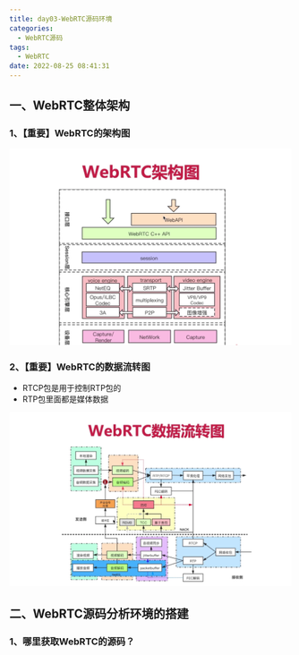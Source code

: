 ```yaml
---
title: day03-WebRTC源码环境
categories:
  - WebRTC源码
tags:
  - WebRTC
date: 2022-08-25 08:41:31
---
```




## 一、WebRTC整体架构

### 1、【重要】WebRTC的架构图



![image-20220727074051056](day03-WebRTC源码环境/image-20220727074051056.png)



### 2、【重要】WebRTC的数据流转图

- RTCP包是用于控制RTP包的
- RTP包里面都是媒体数据

![image-20220727074121906](day03-WebRTC源码环境/image-20220727074121906.png)



## 二、WebRTC源码分析环境的搭建

### 1、哪里获取WebRTC的源码？



